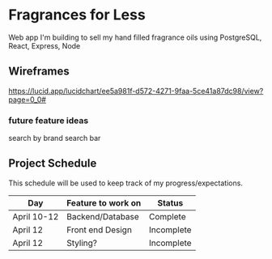 
# Fragrances for Less
Web app I'm building to sell my hand filled fragrance oils
using PostgreSQL, React, Express, Node


## Wireframes

 https://lucid.app/lucidchart/ee5a981f-d572-4271-9faa-5ce41a87dc98/view?page=0_0#


### future feature ideas 
search by brand
search bar



## Project Schedule

This schedule will be used to keep track of my progress/expectations.  

|  Day | Feature to work on | Status
|---|---| ---|
|April 10-12 | Backend/Database| Complete
|April 12 | Front end Design | Incomplete
|April 12 | Styling? | Incomplete

